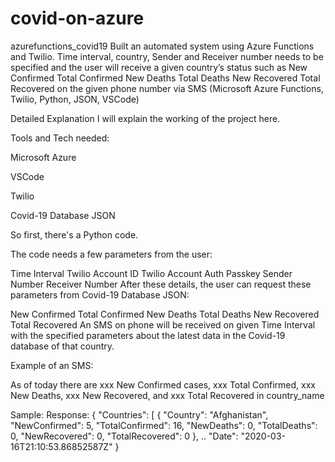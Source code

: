 # covid-on-azure
azurefunctions_covid19
Built an automated system using Azure Functions and Twilio.
Time interval, country, Sender and Receiver number needs to be specified and the user will receive a given country’s status such as
New Confirmed
Total Confirmed
New Deaths
Total Deaths
New Recovered
Total Recovered
on the given phone number via SMS (Microsoft Azure Functions, Twilio, Python, JSON, VSCode)

Detailed Explanation
I will explain the working of the project here.

Tools and Tech needed:

Microsoft Azure

VSCode

Twilio

Covid-19 Database JSON

So first, there's a Python code.

The code needs a few parameters from the user:

 Time Interval
 Twilio Account ID
 Twilio Account Auth Passkey
 Sender Number
 Receiver Number
After these details, the user can request these parameters from Covid-19 Database JSON:

New Confirmed
Total Confirmed
New Deaths
Total Deaths
New Recovered
Total Recovered
An SMS on phone will be received on given Time Interval with the specified parameters about the latest data in the Covid-19 database of that country.

Example of an SMS:

As of today there are xxx New Confirmed cases, xxx Total Confirmed, xxx New Deaths, xxx New Recovered, and xxx Total Recovered in country_name

Sample: Response: { "Countries": [ { "Country": "Afghanistan", "NewConfirmed": 5, "TotalConfirmed": 16, "NewDeaths": 0, "TotalDeaths": 0, "NewRecovered": 0, "TotalRecovered": 0 }, .. "Date": "2020-03-16T21:10:53.86852587Z" }
